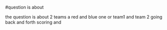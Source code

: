 #question is about 

the question is about 2 teams a red and blue one or team1 and team 2 going back and forth scoring and 
